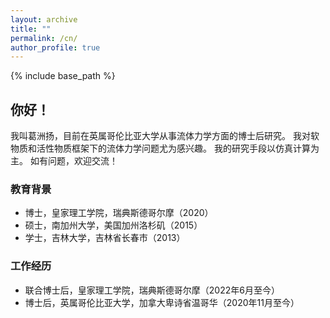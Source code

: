 ```yaml
---
layout: archive
title: ""
permalink: /cn/
author_profile: true
---
```


{% include base_path %}

## 你好！

我叫葛洲扬，目前在英属哥伦比亚大学从事流体力学方面的博士后研究。
我对软物质和活性物质框架下的流体力学问题尤为感兴趣。
我的研究手段以仿真计算为主。
如有问题，欢迎交流！

### 教育背景

* 博士，皇家理工学院，瑞典斯德哥尔摩（2020）
* 硕士，南加州大学，美国加州洛杉矶（2015）
* 学士，吉林大学，吉林省长春市（2013）

### 工作经历

* 联合博士后，皇家理工学院，瑞典斯德哥尔摩（2022年6月至今）
* 博士后，英属哥伦比亚大学，加拿大卑诗省温哥华（2020年11月至今）
